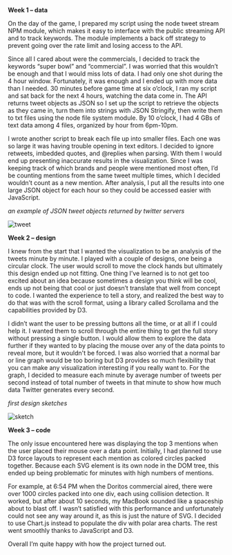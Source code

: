 **Week 1 – data**

On the day of the game, I prepared my script using the node tweet stream NPM module, which makes it easy to interface with the public streaming API and to track keywords. The module implements a back off strategy to prevent going over the rate limit and losing access to the API.

Since all I cared about were the commercials, I decided to track the keywords “super bowl” and “commercial”. I was worried that this wouldn’t be enough and that I would miss lots of data. I had only one shot during the 4 hour window. Fortunately, it was enough and I ended up with more data than I needed. 30 minutes before game time at six o’clock, I ran my script and sat back for the next 4 hours, watching the data come in. The API returns tweet objects as JSON so I set up the script to retrieve the objects as they came in, turn them into strings with JSON Stringify, then write them to txt files using the node file system module. By 10 o’clock, I had 4 GBs of text data among 4 files, organized by hour from 6pm-10pm.

I wrote another script to break each file up into smaller files. Each one was so large it was having trouble opening in text editors. I decided to ignore retweets, imbedded quotes, and @replies when parsing. With them I would end up presenting inaccurate results in the visualization. Since I was keeping track of which brands and people were mentioned most often, I’d be counting mentions from the same tweet multiple times, which I decided wouldn’t count as a new mention. After analysis, I put all the results into one large JSON object for each hour so they could be accessed easier with JavaScript.


*an example of JSON tweet objects returned by twitter servers*

![tweet](https://firebasestorage.googleapis.com/v0/b/web-demo-2188e.appspot.com/o/pic_1.png?alt=media&token=3b649a57-1e7d-4b65-b2bc-679971cc9e30) 


**Week 2 – design**

I knew from the start that I wanted the visualization to be an analysis of the tweets minute by minute. I played with a couple of designs, one being a circular clock. The user would scroll to move the clock hands but ultimately this design ended up not fitting. One thing I’ve learned is to not get too excited about an idea because sometimes a design you think will be cool, ends up not being that cool or just doesn’t translate that well from concept to code. I wanted the experience to tell a story, and realized the best way to do that was with the scroll format, using a library called Scrollama and the capabilities provided by D3.

I didn’t want the user to be pressing buttons all the time, or at all if I could help it. I wanted them to scroll through the entire thing to get the full story without pressing a single button. I would allow them to explore the data further if they wanted to by placing the mouse over any of the data points to reveal more, but it wouldn't be forced. I was also worried that a normal bar or line graph would be too boring but D3 provides so much flexibility that you can make any visualization interesting if you really want to. For the graph, I decided to measure each minute by average number of tweets per second instead of total number of tweets in that minute to show how much data Twitter generates every second.


*first design sketches*

![sketch](https://firebasestorage.googleapis.com/v0/b/web-demo-2188e.appspot.com/o/pic2.png?alt=media&token=08c77d91-6961-45f3-a30b-99a204cf7c03)


**Week 3 – code**

The only issue encountered here was displaying the top 3 mentions when the user placed their mouse over a data point. Initially, I had planned to use D3 force layouts to represent each mention as colored circles packed together. Because each SVG element is its own node in the DOM tree, this ended up being problematic for minutes with high numbers of mentions.

For example, at 6:54 PM when the Doritos commercial aired, there were over 1000 circles packed into one div, each using collision detection. It worked, but after about 10 seconds, my MacBook sounded like a spaceship about to blast off. I wasn’t satisfied with this performance and unfortunately could not see any way around it, as this is just the nature of SVG. I decided to use Chart.js instead to populate the div with polar area charts. The rest went smoothly thanks to JavaScript and D3.

Overall I’m quite happy with how the project turned out.
